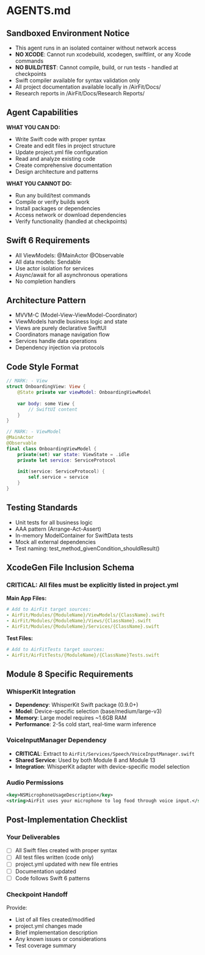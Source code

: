 # AGENTS.md

## Sandboxed Environment Notice
- This agent runs in an isolated container without network access
- **NO XCODE**: Cannot run xcodebuild, xcodegen, swiftlint, or any Xcode commands
- **NO BUILD/TEST**: Cannot compile, build, or run tests - handled at checkpoints
- Swift compiler available for syntax validation only
- All project documentation available locally in /AirFit/Docs/
- Research reports in /AirFit/Docs/Research Reports/

## Agent Capabilities
**WHAT YOU CAN DO:**
- Write Swift code with proper syntax
- Create and edit files in project structure
- Update project.yml file configuration
- Read and analyze existing code
- Create comprehensive documentation
- Design architecture and patterns

**WHAT YOU CANNOT DO:**
- Run any build/test commands
- Compile or verify builds work
- Install packages or dependencies
- Access network or download dependencies
- Verify functionality (handled at checkpoints)

## Swift 6 Requirements
- All ViewModels: @MainActor @Observable
- All data models: Sendable
- Use actor isolation for services
- Async/await for all asynchronous operations
- No completion handlers

## Architecture Pattern
- MVVM-C (Model-View-ViewModel-Coordinator)
- ViewModels handle business logic and state
- Views are purely declarative SwiftUI
- Coordinators manage navigation flow
- Services handle data operations
- Dependency injection via protocols

## Code Style Format
```swift
// MARK: - View
struct OnboardingView: View {
    @State private var viewModel: OnboardingViewModel
    
    var body: some View {
        // SwiftUI content
    }
}

// MARK: - ViewModel
@MainActor
@Observable
final class OnboardingViewModel {
    private(set) var state: ViewState = .idle
    private let service: ServiceProtocol
    
    init(service: ServiceProtocol) {
        self.service = service
    }
}
```

## Testing Standards
- Unit tests for all business logic
- AAA pattern (Arrange-Act-Assert)
- In-memory ModelContainer for SwiftData tests
- Mock all external dependencies
- Test naming: test_method_givenCondition_shouldResult()

## XcodeGen File Inclusion Schema

### CRITICAL: All files must be explicitly listed in project.yml

**Main App Files:**
```yaml
# Add to AirFit target sources:
- AirFit/Modules/{ModuleName}/ViewModels/{ClassName}.swift
- AirFit/Modules/{ModuleName}/Views/{ClassName}.swift
- AirFit/Modules/{ModuleName}/Services/{ClassName}.swift
```

**Test Files:**
```yaml
# Add to AirFitTests target sources:
- AirFit/AirFitTests/{ModuleName}/{ClassName}Tests.swift
```

## Module 8 Specific Requirements

### WhisperKit Integration
- **Dependency**: WhisperKit Swift package (0.9.0+)
- **Model**: Device-specific selection (base/medium/large-v3)
- **Memory**: Large model requires ~1.6GB RAM
- **Performance**: 2-5s cold start, real-time warm inference

### VoiceInputManager Dependency
- **CRITICAL**: Extract to `AirFit/Services/Speech/VoiceInputManager.swift`
- **Shared Service**: Used by both Module 8 and Module 13
- **Integration**: WhisperKit adapter with device-specific model selection

### Audio Permissions
```xml
<key>NSMicrophoneUsageDescription</key>
<string>AirFit uses your microphone to log food through voice input.</string>
```

## Post-Implementation Checklist

### Your Deliverables
- [ ] All Swift files created with proper syntax
- [ ] All test files written (code only)
- [ ] project.yml updated with new file entries
- [ ] Documentation updated
- [ ] Code follows Swift 6 patterns

### Checkpoint Handoff
Provide:
- List of all files created/modified
- project.yml changes made
- Brief implementation description
- Any known issues or considerations
- Test coverage summary
